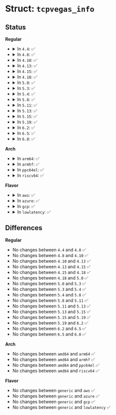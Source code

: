 # Struct: <code>tcpvegas_info</code>

## Status
<b>Regular</b>
<ul>
<li>
<details>
<summary>In <code>4.4</code>: ✅</summary>

```c
struct tcpvegas_info {
    __u32 tcpv_enabled;
    __u32 tcpv_rttcnt;
    __u32 tcpv_rtt;
    __u32 tcpv_minrtt;
};
```
</details>
</li>
<li>
<details>
<summary>In <code>4.8</code>: ✅</summary>

```c
struct tcpvegas_info {
    __u32 tcpv_enabled;
    __u32 tcpv_rttcnt;
    __u32 tcpv_rtt;
    __u32 tcpv_minrtt;
};
```
</details>
</li>
<li>
<details>
<summary>In <code>4.10</code>: ✅</summary>

```c
struct tcpvegas_info {
    __u32 tcpv_enabled;
    __u32 tcpv_rttcnt;
    __u32 tcpv_rtt;
    __u32 tcpv_minrtt;
};
```
</details>
</li>
<li>
<details>
<summary>In <code>4.13</code>: ✅</summary>

```c
struct tcpvegas_info {
    __u32 tcpv_enabled;
    __u32 tcpv_rttcnt;
    __u32 tcpv_rtt;
    __u32 tcpv_minrtt;
};
```
</details>
</li>
<li>
<details>
<summary>In <code>4.15</code>: ✅</summary>

```c
struct tcpvegas_info {
    __u32 tcpv_enabled;
    __u32 tcpv_rttcnt;
    __u32 tcpv_rtt;
    __u32 tcpv_minrtt;
};
```
</details>
</li>
<li>
<details>
<summary>In <code>4.18</code>: ✅</summary>

```c
struct tcpvegas_info {
    __u32 tcpv_enabled;
    __u32 tcpv_rttcnt;
    __u32 tcpv_rtt;
    __u32 tcpv_minrtt;
};
```
</details>
</li>
<li>
<details>
<summary>In <code>5.0</code>: ✅</summary>

```c
struct tcpvegas_info {
    __u32 tcpv_enabled;
    __u32 tcpv_rttcnt;
    __u32 tcpv_rtt;
    __u32 tcpv_minrtt;
};
```
</details>
</li>
<li>
<details>
<summary>In <code>5.3</code>: ✅</summary>

```c
struct tcpvegas_info {
    __u32 tcpv_enabled;
    __u32 tcpv_rttcnt;
    __u32 tcpv_rtt;
    __u32 tcpv_minrtt;
};
```
</details>
</li>
<li>
<details>
<summary>In <code>5.4</code>: ✅</summary>

```c
struct tcpvegas_info {
    __u32 tcpv_enabled;
    __u32 tcpv_rttcnt;
    __u32 tcpv_rtt;
    __u32 tcpv_minrtt;
};
```
</details>
</li>
<li>
<details>
<summary>In <code>5.8</code>: ✅</summary>

```c
struct tcpvegas_info {
    __u32 tcpv_enabled;
    __u32 tcpv_rttcnt;
    __u32 tcpv_rtt;
    __u32 tcpv_minrtt;
};
```
</details>
</li>
<li>
<details>
<summary>In <code>5.11</code>: ✅</summary>

```c
struct tcpvegas_info {
    __u32 tcpv_enabled;
    __u32 tcpv_rttcnt;
    __u32 tcpv_rtt;
    __u32 tcpv_minrtt;
};
```
</details>
</li>
<li>
<details>
<summary>In <code>5.13</code>: ✅</summary>

```c
struct tcpvegas_info {
    __u32 tcpv_enabled;
    __u32 tcpv_rttcnt;
    __u32 tcpv_rtt;
    __u32 tcpv_minrtt;
};
```
</details>
</li>
<li>
<details>
<summary>In <code>5.15</code>: ✅</summary>

```c
struct tcpvegas_info {
    __u32 tcpv_enabled;
    __u32 tcpv_rttcnt;
    __u32 tcpv_rtt;
    __u32 tcpv_minrtt;
};
```
</details>
</li>
<li>
<details>
<summary>In <code>5.19</code>: ✅</summary>

```c
struct tcpvegas_info {
    __u32 tcpv_enabled;
    __u32 tcpv_rttcnt;
    __u32 tcpv_rtt;
    __u32 tcpv_minrtt;
};
```
</details>
</li>
<li>
<details>
<summary>In <code>6.2</code>: ✅</summary>

```c
struct tcpvegas_info {
    __u32 tcpv_enabled;
    __u32 tcpv_rttcnt;
    __u32 tcpv_rtt;
    __u32 tcpv_minrtt;
};
```
</details>
</li>
<li>
<details>
<summary>In <code>6.5</code>: ✅</summary>

```c
struct tcpvegas_info {
    __u32 tcpv_enabled;
    __u32 tcpv_rttcnt;
    __u32 tcpv_rtt;
    __u32 tcpv_minrtt;
};
```
</details>
</li>
<li>
<details>
<summary>In <code>6.8</code>: ✅</summary>

```c
struct tcpvegas_info {
    __u32 tcpv_enabled;
    __u32 tcpv_rttcnt;
    __u32 tcpv_rtt;
    __u32 tcpv_minrtt;
};
```
</details>
</li>
</ul>
<b>Arch</b>
<ul>
<li>
<details>
<summary>In <code>arm64</code>: ✅</summary>

```c
struct tcpvegas_info {
    __u32 tcpv_enabled;
    __u32 tcpv_rttcnt;
    __u32 tcpv_rtt;
    __u32 tcpv_minrtt;
};
```
</details>
</li>
<li>
<details>
<summary>In <code>armhf</code>: ✅</summary>

```c
struct tcpvegas_info {
    __u32 tcpv_enabled;
    __u32 tcpv_rttcnt;
    __u32 tcpv_rtt;
    __u32 tcpv_minrtt;
};
```
</details>
</li>
<li>
<details>
<summary>In <code>ppc64el</code>: ✅</summary>

```c
struct tcpvegas_info {
    __u32 tcpv_enabled;
    __u32 tcpv_rttcnt;
    __u32 tcpv_rtt;
    __u32 tcpv_minrtt;
};
```
</details>
</li>
<li>
<details>
<summary>In <code>riscv64</code>: ✅</summary>

```c
struct tcpvegas_info {
    __u32 tcpv_enabled;
    __u32 tcpv_rttcnt;
    __u32 tcpv_rtt;
    __u32 tcpv_minrtt;
};
```
</details>
</li>
</ul>
<b>Flavor</b>
<ul>
<li>
<details>
<summary>In <code>aws</code>: ✅</summary>

```c
struct tcpvegas_info {
    __u32 tcpv_enabled;
    __u32 tcpv_rttcnt;
    __u32 tcpv_rtt;
    __u32 tcpv_minrtt;
};
```
</details>
</li>
<li>
<details>
<summary>In <code>azure</code>: ✅</summary>

```c
struct tcpvegas_info {
    __u32 tcpv_enabled;
    __u32 tcpv_rttcnt;
    __u32 tcpv_rtt;
    __u32 tcpv_minrtt;
};
```
</details>
</li>
<li>
<details>
<summary>In <code>gcp</code>: ✅</summary>

```c
struct tcpvegas_info {
    __u32 tcpv_enabled;
    __u32 tcpv_rttcnt;
    __u32 tcpv_rtt;
    __u32 tcpv_minrtt;
};
```
</details>
</li>
<li>
<details>
<summary>In <code>lowlatency</code>: ✅</summary>

```c
struct tcpvegas_info {
    __u32 tcpv_enabled;
    __u32 tcpv_rttcnt;
    __u32 tcpv_rtt;
    __u32 tcpv_minrtt;
};
```
</details>
</li>
</ul>

## Differences
<b>Regular</b>
<ul>
<li>
No changes between <code>4.4</code> and <code>4.8</code> ✅
</li>
<li>
No changes between <code>4.8</code> and <code>4.10</code> ✅
</li>
<li>
No changes between <code>4.10</code> and <code>4.13</code> ✅
</li>
<li>
No changes between <code>4.13</code> and <code>4.15</code> ✅
</li>
<li>
No changes between <code>4.15</code> and <code>4.18</code> ✅
</li>
<li>
No changes between <code>4.18</code> and <code>5.0</code> ✅
</li>
<li>
No changes between <code>5.0</code> and <code>5.3</code> ✅
</li>
<li>
No changes between <code>5.3</code> and <code>5.4</code> ✅
</li>
<li>
No changes between <code>5.4</code> and <code>5.8</code> ✅
</li>
<li>
No changes between <code>5.8</code> and <code>5.11</code> ✅
</li>
<li>
No changes between <code>5.11</code> and <code>5.13</code> ✅
</li>
<li>
No changes between <code>5.13</code> and <code>5.15</code> ✅
</li>
<li>
No changes between <code>5.15</code> and <code>5.19</code> ✅
</li>
<li>
No changes between <code>5.19</code> and <code>6.2</code> ✅
</li>
<li>
No changes between <code>6.2</code> and <code>6.5</code> ✅
</li>
<li>
No changes between <code>6.5</code> and <code>6.8</code> ✅
</li>
</ul>
<b>Arch</b>
<ul>
<li>
No changes between <code>amd64</code> and <code>arm64</code> ✅
</li>
<li>
No changes between <code>amd64</code> and <code>armhf</code> ✅
</li>
<li>
No changes between <code>amd64</code> and <code>ppc64el</code> ✅
</li>
<li>
No changes between <code>amd64</code> and <code>riscv64</code> ✅
</li>
</ul>
<b>Flavor</b>
<ul>
<li>
No changes between <code>generic</code> and <code>aws</code> ✅
</li>
<li>
No changes between <code>generic</code> and <code>azure</code> ✅
</li>
<li>
No changes between <code>generic</code> and <code>gcp</code> ✅
</li>
<li>
No changes between <code>generic</code> and <code>lowlatency</code> ✅
</li>
</ul>
